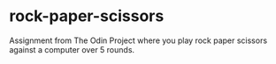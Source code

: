 # rock-paper-scissors
Assignment from The Odin Project where you play rock paper scissors against a computer over 5 rounds.